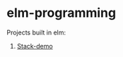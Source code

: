 # elm-programming

Projects built in elm:
1. [Stack-demo](https://github.com/hellomasaya/elm-programming/tree/master/stack-demo)
